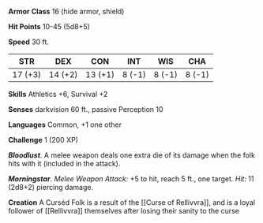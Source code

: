 **Armor Class** 16 (hide armor, shield)

**Hit Points** 10-45 (5d8+5)

**Speed** 30 ft.

| STR     | DEX     | CON     | INT    | WIS     | CHA    |
|---------|---------|---------|--------|---------|--------|
| 17 (+3) | 14 (+2) | 13 (+1) | 8 (-1) | 8 (-1) | 8 (-1) |

**Skills** Athletics +6, Survival +2

**Senses** darkvision 60 ft., passive Perception 10

**Languages** Common, +1 one other

**Challenge** 1 (200 XP)

***Bloodlust***. A melee weapon deals one extra die of its damage when the folk hits with it (included in the attack).

***Morningstar***. *Melee Weapon Attack:* +5 to hit, reach 5 ft., one target. *Hit:* 11 (2d8+2) piercing damage.


**Creation** 
A Curséd Folk is a result of the [[Curse of Rellivvra]], and is a loyal follower of [[Rellivvra]] themselves after losing their sanity to the curse